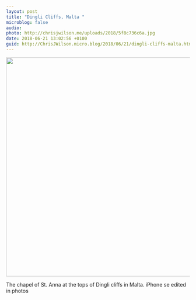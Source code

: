 ```yaml
---
layout: post
title: "Dingli Cliffs, Malta "
microblog: false
audio: 
photo: http://chrisjwilson.me/uploads/2018/5f8c736c6a.jpg
date: 2018-06-21 13:02:56 +0100
guid: http://ChrisJWilson.micro.blog/2018/06/21/dingli-cliffs-malta.html
---
```

<a href="http://chrisjwilson.me/uploads/2018/5f8c736c6a.jpg"><img src="http://chrisjwilson.me/uploads/2018/5f8c736c6a.jpg" width="600" height="600" style="height: auto;" class="sunlit_image" /></a>

The chapel of St. Anna at the tops of Dingli cliffs in Malta. iPhone se edited in photos 

